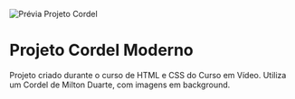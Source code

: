 ![Prévia Projeto Cordel](https://imgur.com/YNI4rmu)
# Projeto Cordel Moderno
Projeto criado durante o curso de HTML e CSS do Curso em Vídeo. Utiliza um Cordel de Milton Duarte, com imagens em background.


